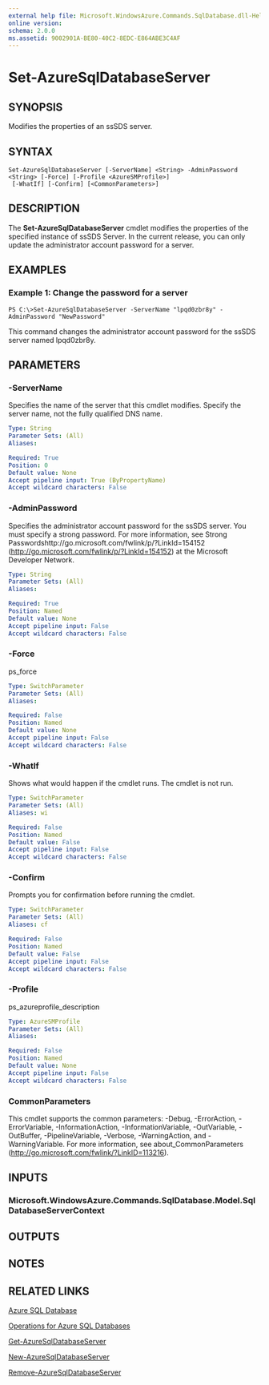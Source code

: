 ```yaml
---
external help file: Microsoft.WindowsAzure.Commands.SqlDatabase.dll-Help.xml
online version: 
schema: 2.0.0
ms.assetid: 9002901A-BE80-40C2-8EDC-E864ABE3C4AF
---
```


# Set-AzureSqlDatabaseServer

## SYNOPSIS
Modifies the properties of an ssSDS server.

## SYNTAX

```
Set-AzureSqlDatabaseServer [-ServerName] <String> -AdminPassword <String> [-Force] [-Profile <AzureSMProfile>]
 [-WhatIf] [-Confirm] [<CommonParameters>]
```

## DESCRIPTION
The **Set-AzureSqlDatabaseServer** cmdlet modifies the properties of the specified instance of ssSDS Server.
In the current release, you can only update the administrator account password for a server.

## EXAMPLES

### Example 1: Change the password for a server
```
PS C:\>Set-AzureSqlDatabaseServer -ServerName "lpqd0zbr8y" -AdminPassword "NewPassword"
```

This command changes the administrator account password for the ssSDS server named lpqd0zbr8y.

## PARAMETERS

### -ServerName
Specifies the name of the server that this cmdlet modifies.
Specify the server name, not the fully qualified DNS name.

```yaml
Type: String
Parameter Sets: (All)
Aliases: 

Required: True
Position: 0
Default value: None
Accept pipeline input: True (ByPropertyName)
Accept wildcard characters: False
```

### -AdminPassword
Specifies the administrator account password for the ssSDS server.
You must specify a strong password.
For more information, see Strong Passwordshttp://go.microsoft.com/fwlink/p/?LinkId=154152 (http://go.microsoft.com/fwlink/p/?LinkId=154152) at the Microsoft Developer Network.

```yaml
Type: String
Parameter Sets: (All)
Aliases: 

Required: True
Position: Named
Default value: None
Accept pipeline input: False
Accept wildcard characters: False
```

### -Force
ps_force

```yaml
Type: SwitchParameter
Parameter Sets: (All)
Aliases: 

Required: False
Position: Named
Default value: None
Accept pipeline input: False
Accept wildcard characters: False
```

### -WhatIf
Shows what would happen if the cmdlet runs.
The cmdlet is not run.

```yaml
Type: SwitchParameter
Parameter Sets: (All)
Aliases: wi

Required: False
Position: Named
Default value: False
Accept pipeline input: False
Accept wildcard characters: False
```

### -Confirm
Prompts you for confirmation before running the cmdlet.

```yaml
Type: SwitchParameter
Parameter Sets: (All)
Aliases: cf

Required: False
Position: Named
Default value: False
Accept pipeline input: False
Accept wildcard characters: False
```

### -Profile
ps_azureprofile_description

```yaml
Type: AzureSMProfile
Parameter Sets: (All)
Aliases: 

Required: False
Position: Named
Default value: None
Accept pipeline input: False
Accept wildcard characters: False
```

### CommonParameters
This cmdlet supports the common parameters: -Debug, -ErrorAction, -ErrorVariable, -InformationAction, -InformationVariable, -OutVariable, -OutBuffer, -PipelineVariable, -Verbose, -WarningAction, and -WarningVariable. For more information, see about_CommonParameters (http://go.microsoft.com/fwlink/?LinkID=113216).

## INPUTS

### Microsoft.WindowsAzure.Commands.SqlDatabase.Model.SqlDatabaseServerContext

## OUTPUTS

## NOTES

## RELATED LINKS

[Azure SQL Database](https://azure.microsoft.com/en-us/services/sql-database/)

[Operations for Azure SQL Databases](https://msdn.microsoft.com/en-us/library/azure/dn505719.aspx)

[Get-AzureSqlDatabaseServer](./Get-AzureSqlDatabaseServer.md)

[New-AzureSqlDatabaseServer](./New-AzureSqlDatabaseServer.md)

[Remove-AzureSqlDatabaseServer](./Remove-AzureSqlDatabaseServer.md)


